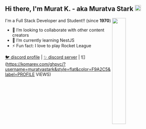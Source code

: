 <h2>Hi there, I'm Murat K. - aka Muratva Stark <img src="https://media.giphy.com/media/Q7LHmoFwVP6Yc1swZs/giphy.gif" height="20px"></h2>

<img width="30%" align="right" src="https://github-readme-stats.vercel.app/api?username=muratvastark&title_color=fff&icon_color=F9A2C5&text_color=9f9f9f&bg_color=151515&show_icons=true&hide_border=true&hide=issues&hide_title=true&border_radius=6&hide_rank=true">

I'm a Full Stack Developer and Student!! (since **1970**)

- 👯 I’m looking to collaborate with other content creators
- 🎈 I’m currently learning NestJS
- ⚡ Fun fact: I love to play Rocket League

[🐦 discord profile](https://https://discord.com/users/470974660264067072) | [✨ discord server](https://discord.gg/RJK6AYBNBD) | ![](https://komarev.com/ghpvc/?username=muratvastark&style=flat&color=F9A2C5&label=PROFILE VIEWS)
